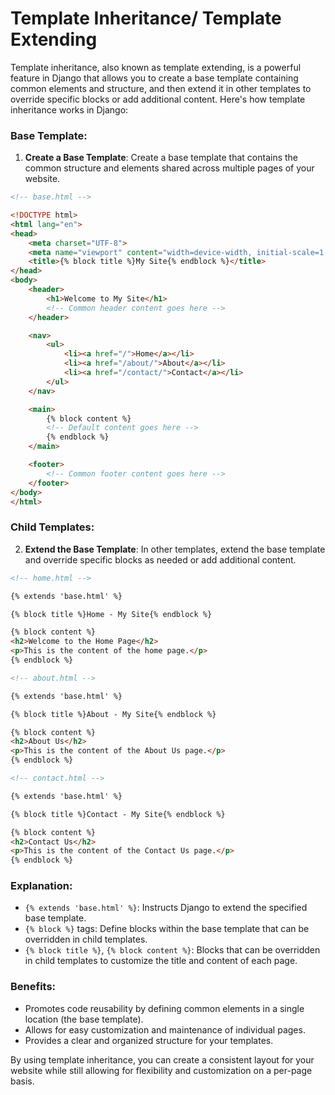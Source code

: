 # Template Inheritance/ Template Extending

Template inheritance, also known as template extending, is a powerful feature in Django that allows you to create a base template containing common elements and structure, and then extend it in other templates to override specific blocks or add additional content. Here's how template inheritance works in Django:

### Base Template:

1. **Create a Base Template**: Create a base template that contains the common structure and elements shared across multiple pages of your website.

```html
<!-- base.html -->

<!DOCTYPE html>
<html lang="en">
<head>
    <meta charset="UTF-8">
    <meta name="viewport" content="width=device-width, initial-scale=1.0">
    <title>{% block title %}My Site{% endblock %}</title>
</head>
<body>
    <header>
        <h1>Welcome to My Site</h1>
        <!-- Common header content goes here -->
    </header>

    <nav>
        <ul>
            <li><a href="/">Home</a></li>
            <li><a href="/about/">About</a></li>
            <li><a href="/contact/">Contact</a></li>
        </ul>
    </nav>

    <main>
        {% block content %}
        <!-- Default content goes here -->
        {% endblock %}
    </main>

    <footer>
        <!-- Common footer content goes here -->
    </footer>
</body>
</html>
```

### Child Templates:

2. **Extend the Base Template**: In other templates, extend the base template and override specific blocks as needed or add additional content.

```html
<!-- home.html -->

{% extends 'base.html' %}

{% block title %}Home - My Site{% endblock %}

{% block content %}
<h2>Welcome to the Home Page</h2>
<p>This is the content of the home page.</p>
{% endblock %}
```

```html
<!-- about.html -->

{% extends 'base.html' %}

{% block title %}About - My Site{% endblock %}

{% block content %}
<h2>About Us</h2>
<p>This is the content of the About Us page.</p>
{% endblock %}
```

```html
<!-- contact.html -->

{% extends 'base.html' %}

{% block title %}Contact - My Site{% endblock %}

{% block content %}
<h2>Contact Us</h2>
<p>This is the content of the Contact Us page.</p>
{% endblock %}
```

### Explanation:

- `{% extends 'base.html' %}`: Instructs Django to extend the specified base template.
- `{% block %}` tags: Define blocks within the base template that can be overridden in child templates.
- `{% block title %}`, `{% block content %}`: Blocks that can be overridden in child templates to customize the title and content of each page.

### Benefits:

- Promotes code reusability by defining common elements in a single location (the base template).
- Allows for easy customization and maintenance of individual pages.
- Provides a clear and organized structure for your templates.

By using template inheritance, you can create a consistent layout for your website while still allowing for flexibility and customization on a per-page basis.